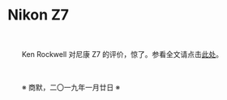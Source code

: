 # Nikon Z7

&emsp;&emsp;

&emsp;&emsp;Ken Rockwell 对尼康 Z7 的评价，惊了。参看全文请点击[此处](https://kenrockwell.com/nikon/mirrorless/z7.htm)。

&emsp;&emsp;

&emsp;&emsp;※ 商默，二〇一九年一月廿日 ※